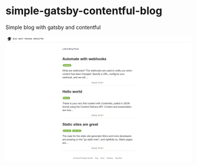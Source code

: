 # simple-gatsby-contentful-blog
Simple blog with gatsby and contentful

<img src="/simple-gatsby-blog-contentful.png?raw=true" width="800" alt="Gatsby Starter Saas Marketing Full Screen Image"/>
